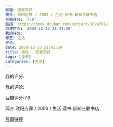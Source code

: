 ```yaml
---
标题: 回家真好
简介: 欧阳应霁 / 2003 / 生活·读书·新知三联书店
豆瓣评分: '7.8'
链接: https://book.douban.com/subject/1024701/
创建时间: '2008-12-13 21:41:09'
我的评分:
标签: 生活
评论:
date: 2008-12-13 21:41:09
title: 读过 - 回家真好
tags: [读书]
categories: [生活]
---
```


我的评分:

我的评论:

豆瓣评分:7.8

简介:欧阳应霁 / 2003 / 生活·读书·新知三联书店

[豆瓣链接](https://book.douban.com/subject/1024701/)

